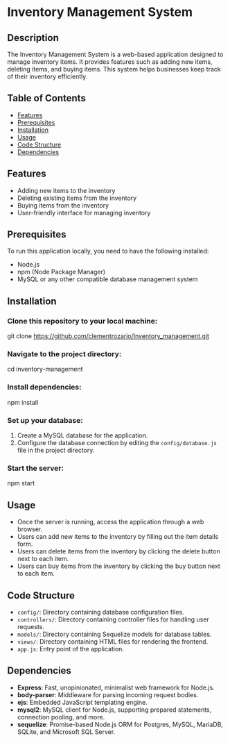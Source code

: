 # Inventory Management System

## Description

The Inventory Management System is a web-based application designed to manage inventory items. It provides features such as adding new items, deleting items, and buying items. This system helps businesses keep track of their inventory efficiently.

## Table of Contents
- [Features](#features)
- [Prerequisites](#prerequisites)
- [Installation](#installation)
- [Usage](#usage)
- [Code Structure](#code-structure)
- [Dependencies](#Dependencies)
## Features

- Adding new items to the inventory
- Deleting existing items from the inventory
- Buying items from the inventory
- User-friendly interface for managing inventory

## Prerequisites

To run this application locally, you need to have the following installed:

- Node.js
- npm (Node Package Manager)
- MySQL or any other compatible database management system

## Installation

### Clone this repository to your local machine:
git clone https://github.com/clementrozario/Inventory_management.git

### Navigate to the project directory:
cd inventory-management

### Install dependencies:
npm install


### Set up your database:

1. Create a MySQL database for the application.
2. Configure the database connection by editing the `config/database.js` file in the project directory.

### Start the server:
npm start


## Usage

- Once the server is running, access the application through a web browser.
- Users can add new items to the inventory by filling out the item details form.
- Users can delete items from the inventory by clicking the delete button next to each item.
- Users can buy items from the inventory by clicking the buy button next to each item.

## Code Structure

- `config/`: Directory containing database configuration files.
- `controllers/`: Directory containing controller files for handling user requests.
- `models/`: Directory containing Sequelize models for database tables.
- `views/`: Directory containing HTML files for rendering the frontend.
- `app.js`: Entry point of the application.

## Dependencies

- **Express**: Fast, unopinionated, minimalist web framework for Node.js.
- **body-parser**: Middleware for parsing incoming request bodies.
- **ejs**: Embedded JavaScript templating engine.
- **mysql2**: MySQL client for Node.js, supporting prepared statements, connection pooling, and more.
- **sequelize**: Promise-based Node.js ORM for Postgres, MySQL, MariaDB, SQLite, and Microsoft SQL Server.





